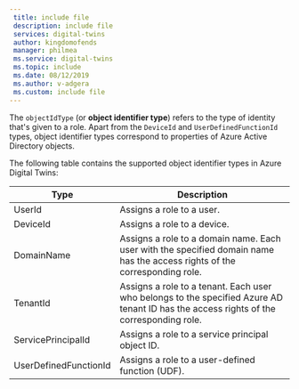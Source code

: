 ```yaml
---
 title: include file
 description: include file
 services: digital-twins
 author: kingdomofends
 manager: philmea
 ms.service: digital-twins
 ms.topic: include
 ms.date: 08/12/2019
 ms.author: v-adgera
 ms.custom: include file
---
```


The `objectIdType` (or **object identifier type**) refers to the type of identity that's given to a role. Apart from the `DeviceId` and `UserDefinedFunctionId` types, object identifier types correspond to properties of Azure Active Directory objects.

The following table contains the supported object identifier types in Azure Digital Twins:

| Type | Description |
| --- | --- |
| UserId | Assigns a role to a user. |
| DeviceId | Assigns a role to a device. |
| DomainName | Assigns a role to a domain name. Each user with the specified domain name has the access rights of the corresponding role. |
| TenantId | Assigns a role to a tenant. Each user who belongs to the specified Azure AD tenant ID has the access rights of the corresponding role. |
| ServicePrincipalId | Assigns a role to a service principal object ID. |
| UserDefinedFunctionId | Assigns a role to a user-defined function (UDF). |